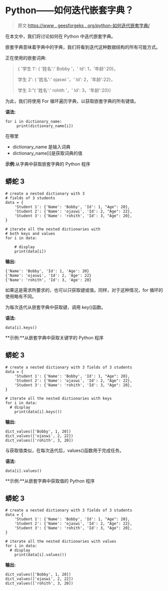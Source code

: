 # Python——如何迭代嵌套字典？

> 原文:[https://www . geesforgeks . org/python-如何迭代嵌套字典/](https://www.geeksforgeeks.org/python-how-to-iterate-over-nested-dictionary/)

在本文中，我们将讨论如何在 Python 中迭代嵌套字典。

嵌套字典意味着字典中的字典，我们将看到迭代这种数据结构的所有可能方式。

正在使用的嵌套词典:

> { '学生 1': { '姓名':' Bobby '，' Id': 1，'年龄':20}，
> 
> 学生 2': { '姓名':' ojaswi '，' Id': 2，'年龄':22}，
> 
> 学生 3:“{ '姓名':' rohith '，' Id': 3，'年龄':20}}

为此，我们将使用 For 循环遍历字典，以获取嵌套字典的所有键值。

**语法:**

```
for i in dictionary_name:
     print(dictionary_name[i])
```

在哪里

*   dictionary_name 是输入词典
*   dictionary_name[i]是获取词典的值

**示例**:从字典中获取嵌套字典的 Python 程序

## 蟒蛇 3

```
# create a nested dictionary with 3 
# fields of 3 students
data = {
    'Student 1': {'Name': 'Bobby', 'Id': 1, "Age": 20},
    'Student 2': {'Name': 'ojaswi', 'Id': 2, "Age": 22},
    'Student 3': {'Name': 'rohith', 'Id': 3, "Age": 20},
}

# iterate all the nested dictionaries with 
# both keys and values
for i in data:

    # display
    print(data[i])
```

**输出:**

```
{'Name': 'Bobby', 'Id': 1, 'Age': 20}
{'Name': 'ojaswi', 'Id': 2, 'Age': 22}
{'Name': 'rohith', 'Id': 3, 'Age': 20}
```

如果这是需求所要求的，也可以只获取键或值。同样，对于这种情况，for 循环的使用略有不同。

为每次迭代从嵌套字典中获取键，调用 key()函数。

**语法:**

```
data[i].keys()
```

**示例:**从嵌套字典中获取关键字的 Python 程序

## 蟒蛇 3

```
# create a nested dictionary with 3 fields of 3 students
data = {
    'Student 1': {'Name': 'Bobby', 'Id': 1, "Age": 20},
    'Student 2': {'Name': 'ojaswi', 'Id': 2, "Age": 22},
    'Student 3': {'Name': 'rohith', 'Id': 3, "Age": 20},
}

# iterate all the nested dictionaries with keys
for i in data:
  # display
    print(data[i].keys())
```

**输出:**

```
dict_values(['Bobby', 1, 20])
dict_values(['ojaswi', 2, 22])
dict_values(['rohith', 3, 20])
```

与获取值类似，在每次迭代后，values()函数用于完成任务。

**语法:**

```
data[i].values()
```

**示例:**从嵌套字典中获取值的 Python 程序

## 蟒蛇 3

```
# create a nested dictionary with 3 fields of 3 students
data = {
    'Student 1': {'Name': 'Bobby', 'Id': 1, "Age": 20},
    'Student 2': {'Name': 'ojaswi', 'Id': 2, "Age": 22},
    'Student 3': {'Name': 'rohith', 'Id': 3, "Age": 20},
}

# iterate all the nested dictionaries with values
for i in data:
  # display
    print(data[i].values())
```

**输出:**

```
dict_values(['Bobby', 1, 20])
dict_values(['ojaswi', 2, 22])
dict_values(['rohith', 3, 20])
```